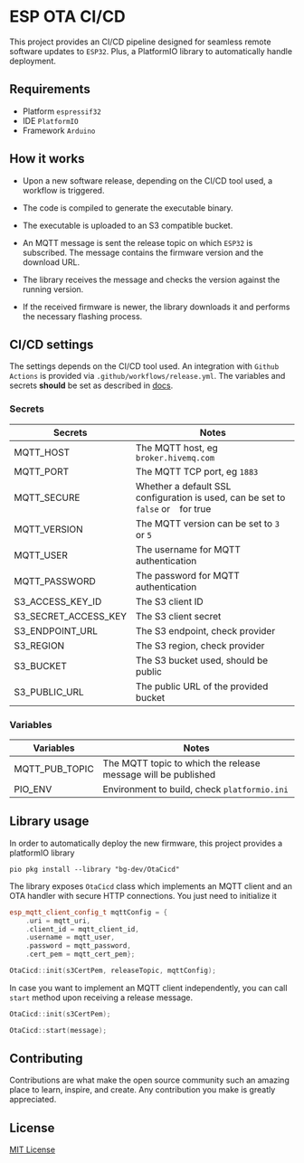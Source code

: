 # ESP OTA CI/CD

This project provides an CI/CD pipeline designed for seamless remote software updates to `ESP32`. Plus, a PlatformIO library to automatically handle deployment.

## Requirements

- Platform `espressif32`
- IDE `PlatformIO`
- Framework `Arduino`

## How it works

- Upon a new software release, depending on the CI/CD tool used, a workflow is triggered.

- The code is compiled to generate the executable binary.

- The executable is uploaded to an S3 compatible bucket.

- An MQTT message is sent the release topic on which `ESP32` is subscribed. The message contains the firmware version and the download URL.

- The library receives the message and checks the version against the running version.

- If the received firmware is newer, the library downloads it and performs the necessary flashing process.

## CI/CD settings

The settings depends on the CI/CD tool used. An integration with `Github Actions` is provided via `.github/workflows/release.yml`.
The variables and secrets **should** be set as described in [docs](https://docs.github.com/en/actions/learn-github-actions/variables).

### Secrets

| **Secrets**          | **Notes**                                                                          |
| -------------------- | ---------------------------------------------------------------------------------- |
| MQTT_HOST            | The MQTT host, eg `broker.hivemq.com`                                              |
| MQTT_PORT            | The MQTT TCP port, eg `1883`                                                       |
| MQTT_SECURE          | Whether a default SSL configuration is used, can be set to `false` or ` ` for true |
| MQTT_VERSION         | The MQTT version can be set to `3` or `5`                                          |
| MQTT_USER            | The username for MQTT authentication                                               |
| MQTT_PASSWORD        | The password for MQTT authentication                                               |
| S3_ACCESS_KEY_ID     | The S3 client ID                                                                   |
| S3_SECRET_ACCESS_KEY | The S3 client secret                                                               |
| S3_ENDPOINT_URL      | The S3 endpoint, check provider                                                    |
| S3_REGION            | The S3 region, check provider                                                      |
| S3_BUCKET            | The S3 bucket used, should be public                                               |
| S3_PUBLIC_URL        | The public URL of the provided bucket                                              |

### Variables

| **Variables**  | **Notes**                                                     |
| -------------- | ------------------------------------------------------------- |
| MQTT_PUB_TOPIC | The MQTT topic to which the release message will be published |
| PIO_ENV        | Environment to build, check `platformio.ini`                  |

## Library usage

In order to automatically deploy the new firmware, this project provides a platformIO library

```
pio pkg install --library "bg-dev/OtaCicd"
```

The library exposes `OtaCicd` class which implements an MQTT client and an OTA handler with secure HTTP connections. You just need to initialize it

```C++
esp_mqtt_client_config_t mqttConfig = {
    .uri = mqtt_uri,
    .client_id = mqtt_client_id,
    .username = mqtt_user,
    .password = mqtt_password,
    .cert_pem = mqtt_cert_pem};

OtaCicd::init(s3CertPem, releaseTopic, mqttConfig);
```

In case you want to implement an MQTT client independently, you can call `start` method upon receiving a release message.

```C++
OtaCicd::init(s3CertPem);

OtaCicd::start(message);
```

## Contributing

Contributions are what make the open source community such an amazing place to learn, inspire, and create. Any contribution you make is greatly appreciated.

## License

[MIT License](./LICENSE)
